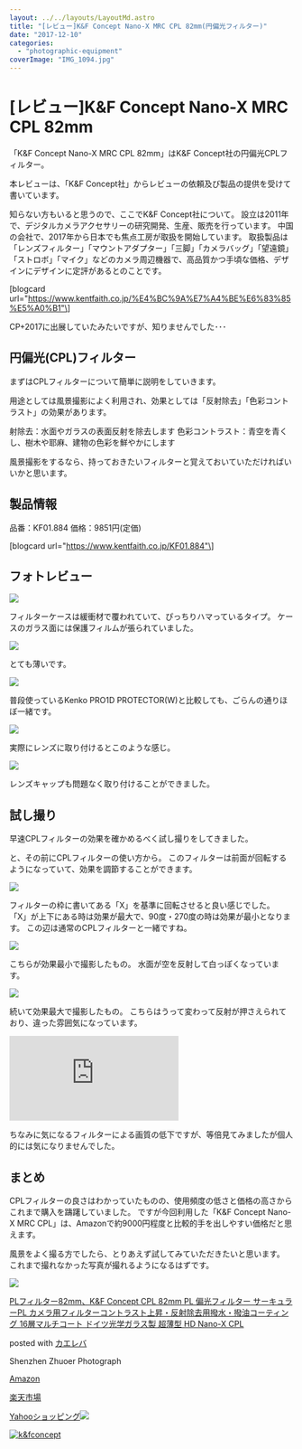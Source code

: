 ```yaml
---
layout: ../../layouts/LayoutMd.astro
title: "[レビュー]K&F Concept Nano-X MRC CPL 82mm(円偏光フィルター)"
date: "2017-12-10"
categories: 
  - "photographic-equipment"
coverImage: "IMG_1094.jpg"
---
```


# \[レビュー\]K&F Concept Nano-X MRC CPL 82mm

「K&F Concept Nano-X MRC CPL 82mm」はK&F Concept社の円偏光CPLフィルター。

本レビューは、「K&F Concept社」からレビューの依頼及び製品の提供を受けて書いています。

知らない方もいると思うので、ここでK&F Concept社について。 設立は2011年で、デジタルカメラアクセサリーの研究開発、生産、販売を行っています。 中国の会社で、2017年から日本でも焦点工房が取扱を開始しています。 取扱製品は「レンズフィルター」「マウントアダプター」「三脚」「カメラバッグ」「望遠鏡」「ストロボ」「マイク」などのカメラ周辺機器で、高品質かつ手頃な価格、デザインにデザインに定評があるとのことです。

\[blogcard url="https://www.kentfaith.co.jp/%E4%BC%9A%E7%A4%BE%E6%83%85%E5%A0%B1"\]

CP+2017に出展していたみたいですが、知りませんでした･･･

## 円偏光(CPL)フィルター

まずはCPLフィルターについて簡単に説明をしていきます。

用途としては風景撮影によく利用され、効果としては「反射除去」「色彩コントラスト」の効果があります。

射除去：水面やガラスの表面反射を除去します 色彩コントラスト：青空を青くし、樹木や耶麻、建物の色彩を鮮やかにします

風景撮影をするなら、持っておきたいフィルターと覚えておいていただければいいかと思います。

## 製品情報

品番：KF01.884 価格：9851円(定価)

\[blogcard url="https://www.kentfaith.co.jp/KF01.884"\]

## フォトレビュー

[![](images/IMG_1094.jpg)](https://mizuka123.net/gallery/20171210_K&F%20Concept%20Nano-X%20MRC%20CPL%2082mm/index.html)

フィルターケースは緩衝材で覆われていて、ぴっちりハマっているタイプ。 ケースのガラス面には保護フィルムが張られていました。

[![](images/IMG_1095.jpg)](https://mizuka123.net/gallery/20171210_K&F%20Concept%20Nano-X%20MRC%20CPL%2082mm/index.html)

とても薄いです。

[![](images/IMG_1096.jpg)](https://mizuka123.net/gallery/20171210_K&F%20Concept%20Nano-X%20MRC%20CPL%2082mm/index.html)

普段使っているKenko PRO1D PROTECTOR(W)と比較しても、ごらんの通りほぼ一緒です。

[![](images/IMG_1099.jpg)](https://mizuka123.net/gallery/20171210_K&F%20Concept%20Nano-X%20MRC%20CPL%2082mm/index.html)

実際にレンズに取り付けるとこのような感じ。

[![](images/IMG_1101.jpg)](https://mizuka123.net/gallery/20171210_K&F%20Concept%20Nano-X%20MRC%20CPL%2082mm/index.html)

レンズキャップも問題なく取り付けることができました。

## 試し撮り

早速CPLフィルターの効果を確かめるべく試し撮りをしてきました。

と、その前にCPLフィルターの使い方から。 このフィルターは前面が回転するようになっていて、効果を調節することができます。

[![](images/IMG_1103.jpg)](https://mizuka123.net/gallery/20171210_K&F%20Concept%20Nano-X%20MRC%20CPL%2082mm/index.html)

フィルターの枠に書いてある「X」を基準に回転させると良い感じでした。 「X」が上下にある時は効果が最大で、90度・270度の時は効果が最小となります。 この辺は通常のCPLフィルターと一緒ですね。

[![](images/5Q0A4651.jpg)](https://mizuka123.net/gallery/20171210_K&F%20Concept%20Nano-X%20MRC%20CPL%2082mm/index.html)

こちらが効果最小で撮影したもの。 水面が空を反射して白っぽくなっています。

[![](images/5Q0A4652.jpg)](https://mizuka123.net/gallery/20171210_K&F%20Concept%20Nano-X%20MRC%20CPL%2082mm/index.html)

続いて効果最大で撮影したもの。 こちらはうって変わって反射が押さえられており、違った雰囲気になっています。

[![](https://mizuka123.net/zenphoto/zp-core/full-image.php?a=2017&i=2017-12-10_22h09_14.png&q=75&wmk=copyright_2017&dsp=Protected%20view&check=9ae95ffca3952a134741b012eb70519ca10727e3)](https://mizuka123.net/zenphoto/zp-core/full-image.php?a=2017&i=2017-12-10_22h09_14.png&q=75&wmk=copyright_2017&dsp=Protected%20view&check=9ae95ffca3952a134741b012eb70519ca10727e3)

ちなみに気になるフィルターによる画質の低下ですが、等倍見てみましたが個人的には気になりませんでした。

## まとめ

CPLフィルターの良さはわかっていたものの、使用頻度の低さと価格の高さからこれまで購入を躊躇していました。 ですが今回利用した「K&F Concept Nano-X MRC CPL」は、Amazonで約9000円程度と比較的手を出しやすい価格だと思えます。

風景をよく撮る方でしたら、とりあえず試してみていただきたいと思います。 これまで撮れなかった写真が撮れるようになるはずです。

[![](images/51UU1VmcTaL._SL160_.jpg)](http://www.amazon.co.jp/exec/obidos/ASIN/B01DLYIIXM/mizuka123-22/)

[PLフィルター82mm、K&F Concept CPL 82mm PL 偏光フィルター サーキュラーPL カメラ用フィルターコントラスト上昇・反射除去用撥水・撥油コーティング 16層マルチコート ドイツ光学ガラス製 超薄型 HD Nano-X CPL](http://www.amazon.co.jp/exec/obidos/ASIN/B01DLYIIXM/mizuka123-22/)

posted with [カエレバ](http://kaereba.com)

Shenzhen Zhuoer Photograph

[Amazon](http://www.amazon.co.jp/gp/search?keywords=PL%E3%83%95%E3%82%A3%E3%83%AB%E3%82%BF%E3%83%BC82mm%E3%80%81K&__mk_ja_JP=%E3%82%AB%E3%82%BF%E3%82%AB%E3%83%8A&tag=mizuka123-22)

[楽天市場](https://hb.afl.rakuten.co.jp/hgc/042e7c24.303572e6.042e7c25.e339d30a/?pc=http%3A%2F%2Fsearch.rakuten.co.jp%2Fsearch%2Fmall%2FPL%25E3%2583%2595%25E3%2582%25A3%25E3%2583%25AB%25E3%2582%25BF%25E3%2583%25BC82mm%25E3%2580%2581K%2F-%2Ff.1-p.1-s.1-sf.0-st.A-v.2%3Fx%3D0%26scid%3Daf_ich_link_urltxt%26m%3Dhttp%3A%2F%2Fm.rakuten.co.jp%2F)

[Yahooショッピング![](//ad.jp.ap.valuecommerce.com/servlet/gifbanner?sid=3066752&pid=881990642)](//ck.jp.ap.valuecommerce.com/servlet/referral?sid=3066752&pid=881990642&vc_url=http%3A%2F%2Fsearch.shopping.yahoo.co.jp%2Fsearch%3Fp%3DPL%25E3%2583%2595%25E3%2582%25A3%25E3%2583%25AB%25E3%2582%25BF%25E3%2583%25BC82mm%25E3%2580%2581K&vcptn=kaereba)

[![k&fconcept](images/kfconcept.png)](https://www.kentfaith.co.jp/)
